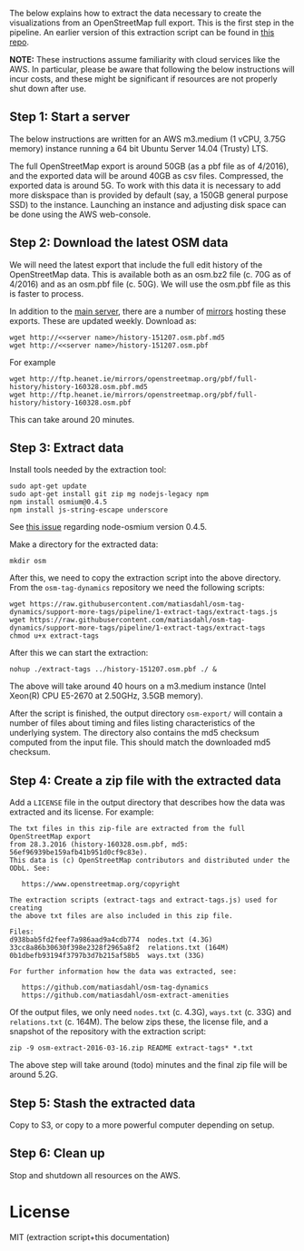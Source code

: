 The below explains how to extract the data necessary to create the visualizations from an OpenStreetMap full export. This is the first step in the pipeline. An earlier version of this extraction script can be found in [this repo](https://github.com/matiasdahl/osm-extract-amenities).

**NOTE:** These instructions assume familiarity with cloud services like the AWS. In particular, please be aware that following the below instructions will incur costs, and these might be significant if resources are not properly shut down after use.

## Step 1: Start a server

The below instructions are written for an AWS m3.medium (1 vCPU, 3.75G memory) instance running a 64 bit Ubuntu Server 14.04 (Trusty) LTS.

The full OpenStreetMap export is around 50GB (as a pbf file as of 4/2016), and the exported data will be around 40GB as csv files. Compressed, the exported data is around 5G. To work with this data it is necessary to add more diskspace than is provided by default (say, a 150GB general purpose SSD) to the instance. Launching an instance and adjusting disk space can be done using the AWS web-console.

## Step 2: Download the latest OSM data

We will need the latest export that include the full edit history of the OpenStreetMap data. This is available both as an osm.bz2 file (c. 70G as of 4/2016) and as an osm.pbf file (c. 50G). We will use the osm.pbf file as this is faster to process.

In addition to the [main server](http://planet.openstreetmap.org/planet/full-history/), there are a number of [mirrors](http://wiki.openstreetmap.org/wiki/Planet.osm) hosting these exports. These are updated weekly. Download as:

```
wget http://<<server name>/history-151207.osm.pbf.md5   
wget http://<<server name>/history-151207.osm.pbf
```

For example

```
wget http://ftp.heanet.ie/mirrors/openstreetmap.org/pbf/full-history/history-160328.osm.pbf.md5
wget http://ftp.heanet.ie/mirrors/openstreetmap.org/pbf/full-history/history-160328.osm.pbf
```

This can take around 20 minutes.

## Step 3: Extract data

Install tools needed by the extraction tool:

```
sudo apt-get update
sudo apt-get install git zip mg nodejs-legacy npm
npm install osmium@0.4.5
npm install js-string-escape underscore
```

See [this issue](https://github.com/osmcode/node-osmium/issues/79) regarding node-osmium version 0.4.5.

Make a directory for the extracted data:

```
mkdir osm
```

After this, we need to copy the extraction script into the above directory. From the `osm-tag-dynamics` repository we need the following scripts:

```
wget https://raw.githubusercontent.com/matiasdahl/osm-tag-dynamics/support-more-tags/pipeline/1-extract-tags/extract-tags.js
wget https://raw.githubusercontent.com/matiasdahl/osm-tag-dynamics/support-more-tags/pipeline/1-extract-tags/extract-tags
chmod u+x extract-tags
```

After this we can start the extraction:

```
nohup ./extract-tags ../history-151207.osm.pbf ./ &
```

The above will take around 40 hours on a m3.medium instance (Intel Xeon(R) CPU E5-2670 at 2.50GHz, 3.5GB memory).

After the script is finished, the output directory `osm-export/` will contain a number of files about timing and files listing characteristics of the underlying system. The directory also contains the md5 checksum computed from the input file. This should match the downloaded md5 checksum.

## Step 4: Create a zip file with the extracted data

Add a `LICENSE` file in the output directory that describes how the data was extracted and its license. For example:

```
The txt files in this zip-file are extracted from the full OpenStreetMap export
from 28.3.2016 (history-160328.osm.pbf, md5: 56ef96939be159afb41b951d0cf9c83e).
This data is (c) OpenStreetMap contributors and distributed under the ODbL. See:

   https://www.openstreetmap.org/copyright
   
The extraction scripts (extract-tags and extract-tags.js) used for creating 
the above txt files are also included in this zip file.

Files:
d938bab5fd2feef7a986aad9a4cdb774  nodes.txt (4.3G)
33cc8a86b30630f398e2328f2965a8f2  relations.txt (164M)
0b1dbefb93194f3797b3d7b215af58b5  ways.txt (33G)

For further information how the data was extracted, see:

   https://github.com/matiasdahl/osm-tag-dynamics
   https://github.com/matiasdahl/osm-extract-amenities

```

Of the output files, we only need `nodes.txt` (c. 4.3G), `ways.txt` (c. 33G) and `relations.txt` (c. 164M). The below zips these, the license file, and a snapshot of the repository with the extraction script:

```
zip -9 osm-extract-2016-03-16.zip README extract-tags* *.txt
```

The above step will take around (todo) minutes and the final zip file will be around 5.2G.

## Step 5: Stash the extracted data

Copy to S3, or copy to a more powerful computer depending on setup. 

## Step 6: Clean up

Stop and shutdown all resources on the AWS.

# License

MIT (extraction script+this documentation)
